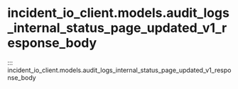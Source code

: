 # incident_io_client.models.audit_logs_internal_status_page_updated_v1_response_body

::: incident_io_client.models.audit_logs_internal_status_page_updated_v1_response_body